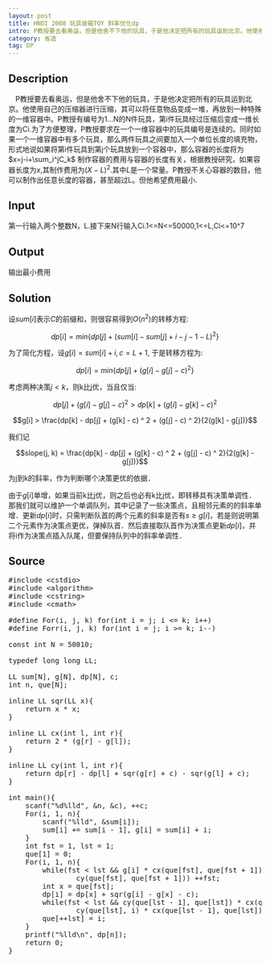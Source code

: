 ```yaml
---
layout: post
title: HNOI 2008 玩具装箱TOY 斜率优化dp
intro: P教授要去看奥运，但是他舍不下他的玩具，于是他决定把所有的玩具运到北京。他使用自己的压缩器进行压缩，其可以将任意物品变成一堆，再放到一种特殊的一维容器中。P教授有编号为1...N的N件玩具，第i件玩具经过压缩后变成一维长度为Ci.为了方便整理，P教授要求在一个一维容器中的玩具编号是连续的。同时如果一个一维容器中有多个玩具，那么两件玩具之间要加入一个单位长度的填充物，形式地说如果将第i件玩具到第j个玩具放到一个容器中，那么容器的长度将为 $x=j-i+\sum_i^jC_k$ 制作容器的费用与容器的长度有关，根据教授研究，如果容器长度为$x$,其制作费用为$(X-L)^2$.其中$L$是一个常量。P教授不关心容器的数目，他可以制作出任意长度的容器，甚至超过L。
category: 省选
tag: DP
---
```


Description
---

　P教授要去看奥运，但是他舍不下他的玩具，于是他决定把所有的玩具运到北京。他使用自己的压缩器进行压缩，其可以将任意物品变成一堆，再放到一种特殊的一维容器中。P教授有编号为1...N的N件玩具，第i件玩具经过压缩后变成一维长度为Ci.为了方便整理，P教授要求在一个一维容器中的玩具编号是连续的。同时如果一个一维容器中有多个玩具，那么两件玩具之间要加入一个单位长度的填充物，形式地说如果将第i件玩具到第j个玩具放到一个容器中，那么容器的长度将为 $x=j-i+\sum_i^jC_k$ 制作容器的费用与容器的长度有关，根据教授研究，如果容器长度为$x$,其制作费用为$(X-L)^2$.其中$L$是一个常量。P教授不关心容器的数目，他可以制作出任意长度的容器，甚至超过L。但他希望费用最小.

Input
---

第一行输入两个整数N，L.接下来N行输入Ci.1<=N<=50000,1<=L,Ci<=10^7

Output
---

输出最小费用

Solution
---

设$sum[i]$表示$C$的前缀和，则很容易得到$O(n^2)$的转移方程:

$$dp[i] = min\{dp[j] + (sum[i] - sum[j] + i - j - 1 - L) ^ 2\}$$

为了简化方程，设$g[i] = sum[i] + i, c = L + 1$, 于是转移方程为:

$$dp[i] = min\{dp[j] + (g[i] - g[j] - c) ^ 2\}$$

考虑两种决策$j < k$，则k比j优，当且仅当:

$$dp[j] + (g[i] - g[j] - c)^2 > dp[k] + (g[i] - g[k] - c)^2$$

$$g[i] > \frac{dp[k] - dp[j] + (g[k] - c) ^ 2 + (g[j] - c) ^ 2}{2(g[k] - g[j])}$$

我们记 

$$slope(j, k) = \frac{dp[k] - dp[j] + (g[k] - c) ^ 2 + (g[j] - c) ^ 2}{2(g[k] - g[j])}$$

为j到k的斜率，作为判断哪个决策更优的依据．

由于$g[i]$单增，如果当前k比j优，则之后也必有k比j优，即转移具有决策单调性．那我们就可以维护一个单调队列，其中记录了一些决策点，且相邻元素的的斜率单增．更新$dp[i]$时，只需判断队首的两个元素的斜率是否有$s \ge g[i]$，若是则说明第二个元素作为决策点更优，弹掉队首．然后直接取队首作为决策点更新$dp[i]$，并将i作为决策点插入队尾，但要保持队列中的斜率单调性．

Source
---

<pre class="brush: c++">
#include &lt;cstdio>
#include &lt;algorithm>
#include &lt;cstring>
#include &lt;cmath>

#define For(i, j, k) for(int i = j; i <= k; i++)
#define Forr(i, j, k) for(int i = j; i >= k; i--)

const int N = 50010;

typedef long long LL;

LL sum[N], g[N], dp[N], c;
int n, que[N];

inline LL sqr(LL x){
	return x * x;
}

inline LL cx(int l, int r){
	return 2 * (g[r] - g[l]);
}

inline LL cy(int l, int r){
	return dp[r] - dp[l] + sqr(g[r] + c) - sqr(g[l] + c);
}

int main(){
	scanf("%d%lld", &n, &c), ++c;
	For(i, 1, n){
		scanf("%lld", &sum[i]);
		sum[i] += sum[i - 1], g[i] = sum[i] + i;
	}
	int fst = 1, lst = 1;
	que[1] = 0;
	For(i, 1, n){
		while(fst < lst && g[i] * cx(que[fst], que[fst + 1]) >= 
				cy(que[fst], que[fst + 1])) ++fst;
		int x = que[fst];
		dp[i] = dp[x] + sqr(g[i] - g[x] - c);
		while(fst < lst && cy(que[lst - 1], que[lst]) * cx(que[lst], i) >=
				cy(que[lst], i) * cx(que[lst - 1], que[lst])) --lst;
		que[++lst] = i;
	}
	printf("%lld\n", dp[n]);
	return 0;
}
</pre>
